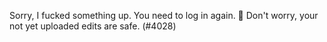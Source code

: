 Sorry, I fucked something up. You need to log in again. 🙇‍ Don't worry, your not yet uploaded edits are safe. (#4028)
